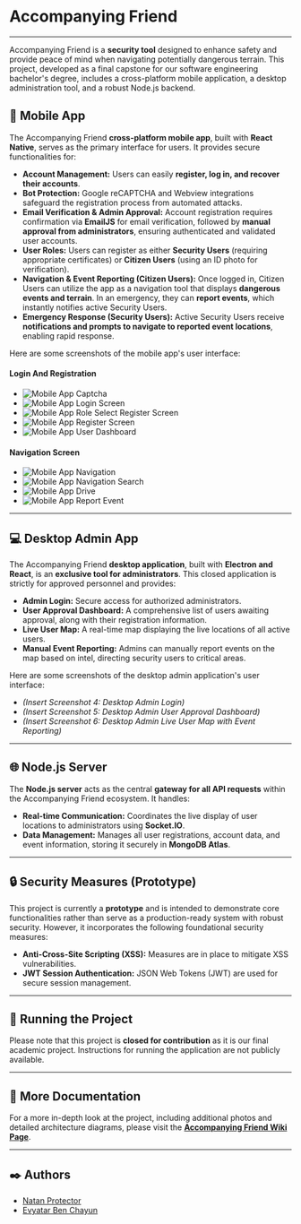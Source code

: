 # Accompanying Friend

-----

Accompanying Friend is a **security tool** designed to enhance safety and provide peace of mind when navigating potentially dangerous terrain. This project, developed as a final capstone for our software engineering bachelor's degree, includes a cross-platform mobile application, a desktop administration tool, and a robust Node.js backend.

## 📱 Mobile App

The Accompanying Friend **cross-platform mobile app**, built with **React Native**, serves as the primary interface for users. It provides secure functionalities for:

  * **Account Management:** Users can easily **register, log in, and recover their accounts**.
  * **Bot Protection:** Google reCAPTCHA and Webview integrations safeguard the registration process from automated attacks.
  * **Email Verification & Admin Approval:** Account registration requires confirmation via **EmailJS** for email verification, followed by **manual approval from administrators**, ensuring authenticated and validated user accounts.
  * **User Roles:** Users can register as either **Security Users** (requiring appropriate certificates) or **Citizen Users** (using an ID photo for verification).
  * **Navigation & Event Reporting (Citizen Users):** Once logged in, Citizen Users can utilize the app as a navigation tool that displays **dangerous events and terrain**. In an emergency, they can **report events**, which instantly notifies active Security Users.
  * **Emergency Response (Security Users):** Active Security Users receive **notifications and prompts to navigate to reported event locations**, enabling rapid response.

Here are some screenshots of the mobile app's user interface:

#### Login And Registration
* ![Mobile App Captcha](https://github.com/NatanProtector/accompanying-friend-final-project/blob/small-visual-changes/screenshots/IMG-20250616-WA0019.jpg?raw=true)
* ![Mobile App Login Screen](https://github.com/NatanProtector/accompanying-friend-final-project/blob/small-visual-changes/screenshots/IMG-20250616-WA0020.jpg?raw=true)
* ![Mobile App Role Select Register Screen](https://github.gcom/NatanProtector/accompanying-friend-final-project/blob/small-visual-changes/screenshots/IMG-20250616-WA0016.jpg?raw=true)
* ![Mobile App Register Screen](https://github.com/NatanProtector/accompanying-friend-final-project/blob/small-visual-changes/screenshots/IMG-20250616-WA0018.jpg?raw=true)
* ![Mobile App User Dashboard](https://github.com/NatanProtector/accompanying-friend-final-project/blob/small-visual-changes/screenshots/IMG-20250616-WA0017.jpg?raw=true)

#### Navigation Screen
* ![Mobile App Navigation](https://github.com/NatanProtector/accompanying-friend-final-project/blob/small-visual-changes/screenshots/IMG-20250616-WA0011.jpg?raw=true)
* ![Mobile App Navigation Search](https://github.com/NatanProtector/accompanying-friend-final-project/blob/small-visual-changes/screenshots/IMG-20250616-WA0014.jpg?raw=true)
* ![Mobile App Drive](https://github.com/NatanProtector/accompanying-friend-final-project/blob/small-visual-changes/screenshots/IMG-20250616-WA0013.jpg?raw=true)
* ![Mobile App Report Event](https://github.com/NatanProtector/accompanying-friend-final-project/blob/small-visual-changes/screenshots/IMG-20250616-WA0012.jpg?raw=true)

-----

## 💻 Desktop Admin App

The Accompanying Friend **desktop application**, built with **Electron and React**, is an **exclusive tool for administrators**. This closed application is strictly for approved personnel and provides:

  * **Admin Login:** Secure access for authorized administrators.
  * **User Approval Dashboard:** A comprehensive list of users awaiting approval, along with their registration information.
  * **Live User Map:** A real-time map displaying the live locations of all active users.
  * **Manual Event Reporting:** Admins can manually report events on the map based on intel, directing security users to critical areas.

Here are some screenshots of the desktop admin application's user interface:

  * *(Insert Screenshot 4: Desktop Admin Login)*
  * *(Insert Screenshot 5: Desktop Admin User Approval Dashboard)*
  * *(Insert Screenshot 6: Desktop Admin Live User Map with Event Reporting)*

-----

## 🌐 Node.js Server

The **Node.js server** acts as the central **gateway for all API requests** within the Accompanying Friend ecosystem. It handles:

  * **Real-time Communication:** Coordinates the live display of user locations to administrators using **Socket.IO**.
  * **Data Management:** Manages all user registrations, account data, and event information, storing it securely in **MongoDB Atlas**.

-----

## 🔒 Security Measures (Prototype)

This project is currently a **prototype** and is intended to demonstrate core functionalities rather than serve as a production-ready system with robust security. However, it incorporates the following foundational security measures:

  * **Anti-Cross-Site Scripting (XSS):** Measures are in place to mitigate XSS vulnerabilities.
  * **JWT Session Authentication:** JSON Web Tokens (JWT) are used for secure session management.

-----

## 🚀 Running the Project

Please note that this project is **closed for contribution** as it is our final academic project. Instructions for running the application are not publicly available.

-----

## 📖 More Documentation

For a more in-depth look at the project, including additional photos and detailed architecture diagrams, please visit the **[Accompanying Friend Wiki Page](https://github.com/NatanProtector/accompanying-friend-final-project/wiki)**.

-----

## ✒️ Authors

  * [Natan Protector](https://github.com/NatanProtector)
  * [Evyatar Ben Chayun](https://github.com/Evyatarbe)